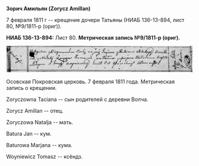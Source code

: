 **Зорич Амильян (Zorycz Amillan)**

7 февраля 1811 г -- крещение дочери Татьяны (НИАБ 136-13-894, лист 80,
№9/1811-р (ориг)).

**НИАБ 136-13-894:** Лист 80. **Метрическая запись №9/1811-р (ориг).**

![](./media/21a5f31caac3626a1052025cc80a34a9f935fa2a.png)

Осовская Покровская церковь. 7 февраля 1811 года. Метрическая запись о
крещении.

Zoryczowna Taciana -- сын родителей с деревни Волча.

Zorycz Amillan -- отец.

Zoryczowa Natalja -- мать.

Batura Jan -- кум.

Baturowa Marjana -- кума.

Woyniewicz Tomasz -- ксёндз.
